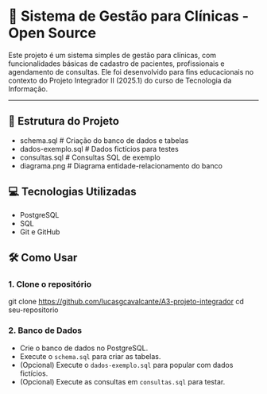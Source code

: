 # 🏥 Sistema de Gestão para Clínicas - Open Source

Este projeto é um sistema simples de gestão para clínicas, com funcionalidades básicas de cadastro de pacientes, profissionais e agendamento de consultas. Ele foi desenvolvido para fins educacionais no contexto do Projeto Integrador II (2025.1) do curso de Tecnologia da Informação.

---

## 📁 Estrutura do Projeto
- schema.sql # Criação do banco de dados e tabelas
- dados-exemplo.sql # Dados fictícios para testes
- consultas.sql # Consultas SQL de exemplo
- diagrama.png # Diagrama entidade-relacionamento do banco

## 💻 Tecnologias Utilizadas

- PostgreSQL
- SQL
- Git e GitHub

## 🛠️ Como Usar

### 1. Clone o repositório

git clone https://github.com/lucasgcavalcante/A3-projeto-integrador
cd seu-repositorio

### 2. Banco de Dados
- Crie o banco de dados no PostgreSQL.
- Execute o `schema.sql` para criar as tabelas.
- (Opcional) Execute o `dados-exemplo.sql` para popular com dados fictícios.
- (Opcional) Execute as consultas em `consultas.sql` para testar.
